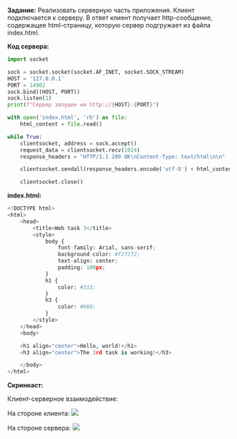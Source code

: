 **Задание:** Реализовать серверную часть приложения. Клиент подключается к серверу. В ответ клиент получает http-сообщение, содержащее html-страницу, которую сервер подгружает из файла index.html. 

**Код сервера:**
```python
import socket

sock = socket.socket(socket.AF_INET, socket.SOCK_STREAM)
HOST = '127.0.0.1'
PORT = 14902
sock.bind((HOST, PORT))
sock.listen(1)
print(f"Сервер запущен на http://{HOST}:{PORT}")

with open('index.html', 'rb') as file:
    html_content = file.read()

while True:
    clientsocket, address = sock.accept()
    request_data = clientsocket.recv(1024)
    response_headers = "HTTP/1.1 200 OK\nContent-Type: text/html\n\n"

    clientsocket.sendall(response_headers.encode('utf-8') + html_content)

    clientsocket.close()

```

**index.html:**
```python
<!DOCTYPE html>
<html>
    <head>
        <title>Web task 3</title>
        <style>
            body {
                font-family: Arial, sans-serif;
                background-color: #f2f2f2;
                text-align: center;
                padding: 100px;
            }
            h1 {
                color: #333;
            }
            h3 {
                color: #666;
            }
        </style>
    </head>
    <body>

    <h1 align="center">Hello, world!</h1>
    <h3 align="center">The 3rd task is working!</h3>

    </body>
</html>
```

**Скринкаст:**

Клиент-серверное взаимодействие:

На стороне клиента:
![](/screenshots/3-client.png)

На стороне сервера:
![](/screenshots/3-server.png)